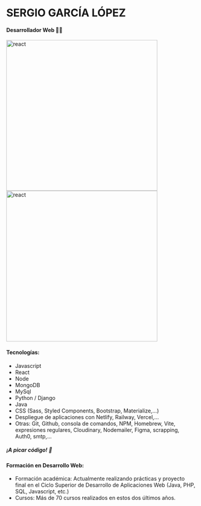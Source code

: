# SERGIO GARCÍA LÓPEZ

#### Desarrollador Web 👨‍💻

<img src="https://res.cloudinary.com/dy9zlaudk/image/upload/v1727197600/react.png" alt="react" width="400"/>
<img src="https://res.cloudinary.com/dy9zlaudk/image/upload/v1727198298/nodejs.png" alt="react" width="400"/>


#### Tecnologías:

- Javascript
- React
- Node
- MongoDB
- MySql
- Python / Django
- Java
- CSS (Sass, Styled Components, Bootstrap, Materialize,...)
- Despliegue de aplicaciones con Netlify, Railway, Vercel,...
- Otras: Git, Github, consola de comandos, NPM, Homebrew, Vite, expresiones regulares, Cloudinary, Nodemailer, Figma, scrapping, Auth0, smtp,...

##### ¡A picar código! 💪

#### Formación en Desarrollo Web: 
- Formación académica: Actualmente realizando prácticas y proyecto final en el Ciclo Superior de Desarrollo de Aplicaciones Web (Java, PHP, SQL, Javascript, etc.)
- Cursos: Más de 70 cursos realizados en estos dos últimos años.
